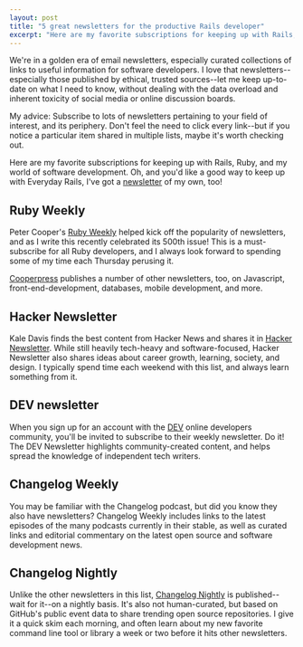 ```yaml
---
layout: post
title: "5 great newsletters for the productive Rails developer"
excerpt: "Here are my favorite subscriptions for keeping up with Rails, Ruby, and my world of software development."
---
```


We're in a golden era of email newsletters, especially curated collections of links to useful information for software developers. I love that newsletters--especially those published by ethical, trusted sources--let me keep up-to-date on what I need to know, without dealing with the data overload and inherent toxicity of social media or online discussion boards.

My advice: Subscribe to lots of newsletters pertaining to your field of interest, and its periphery. Don't feel the need to click every link--but if you notice a particular item shared in multiple lists, maybe it's worth checking out.

Here are my favorite subscriptions for keeping up with Rails, Ruby, and my world of software development. Oh, and you'd like a good way to keep up with Everyday Rails, I've got a [newsletter] of my own, too!

[newsletter]: http://eepurl.com/nRW0z


## Ruby Weekly

Peter Cooper's [Ruby Weekly] helped kick off the popularity of newsletters, and as I write this recently celebrated its 500th issue! This is a must-subscribe for all Ruby developers, and I always look forward to spending some of my time each Thursday perusing it.

[Cooperpress] publishes a number of other newsletters, too, on Javascript, front-end-development, databases, mobile development, and more.

[Ruby Weekly]: https://rubyweekly.com
[Cooperpress]: https://cooperpress.com/publications/


## Hacker Newsletter

Kale Davis finds the best content from Hacker News and shares it in [Hacker Newsletter]. While still heavily tech-heavy and software-focused, Hacker Newsletter also shares ideas about career growth, learning, society, and design. I typically spend time each weekend with this list, and always learn something from it.

[Hacker Newsletter]: https://hackernewsletter.com


## DEV newsletter

When you sign up for an account with the [DEV] online developers community, you'll be invited to subscribe to their weekly newsletter. Do it! The DEV Newsletter highlights community-created content, and helps spread the knowledge of independent tech writers.

[DEV]: https://dev.to


## Changelog Weekly

You may be familiar with the Changelog podcast, but did you know they also have newsletters? Changelog Weekly includes links to the latest episodes of the many podcasts currently in their stable, as well as curated links and editorial commentary on the latest open source and software development news.

[Changelog]: https://changelog.com
[Changelog Weekly]: https://changelog.com/weekly


## Changelog Nightly

Unlike the other newsletters in this list, [Changelog Nightly] is published--wait for it--on a nightly basis. It's also not human-curated, but based on GitHub's public event data to share trending open source repositories. I give it a quick skim each morning, and often learn about my new favorite command line tool or library a week or two before it hits other newsletters.

[Changelog Nightly]: https://changelog.com/nightly
